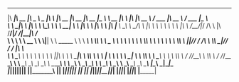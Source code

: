  ________  ________  _____ ______   ________           ________  ________  ________  _________  ________ ________  ___       ___  ________           _______  ________    _______  ________     
|\   ____\|\   __  \|\   _ \  _   \|\   ____\         |\   __  \|\   __  \|\   __  \|\___   ___\\  _____\\   __  \|\  \     |\  \|\   __  \         /  ___  \|\   __  \  /  ___  \|\_____  \    
\ \  \___|\ \  \|\  \ \  \\\__\ \  \ \  \___|_        \ \  \|\  \ \  \|\  \ \  \|\  \|___ \  \_\ \  \__/\ \  \|\  \ \  \    \ \  \ \  \|\  \       /__/|_/  /\ \  \|\  \/__/|_/  /\|____|\ /_   
 \ \  \    \ \   __  \ \  \\|__| \  \ \_____  \        \ \   ____\ \  \\\  \ \   _  _\   \ \  \ \ \   __\\ \  \\\  \ \  \    \ \  \ \  \\\  \      |__|//  / /\ \  \\\  \__|//  / /     \|\  \  
  \ \  \____\ \  \ \  \ \  \    \ \  \|____|\  \        \ \  \___|\ \  \\\  \ \  \\  \|   \ \  \ \ \  \_| \ \  \\\  \ \  \____\ \  \ \  \\\  \         /  /_/__\ \  \\\  \  /  /_/__   __\_\  \ 
   \ \_______\ \__\ \__\ \__\    \ \__\____\_\  \        \ \__\    \ \_______\ \__\\ _\    \ \__\ \ \__\   \ \_______\ \_______\ \__\ \_______\       |\________\ \_______\|\________\|\_______\
    \|_______|\|__|\|__|\|__|     \|__|\_________\        \|__|     \|_______|\|__|\|__|    \|__|  \|__|    \|_______|\|_______|\|__|\|_______|        \|_______|\|_______| \|_______|\|_______|
                                      \|_________|                                                                                                                                              
                                                                                                                                                                                                
                                                                                                                                                                                                
